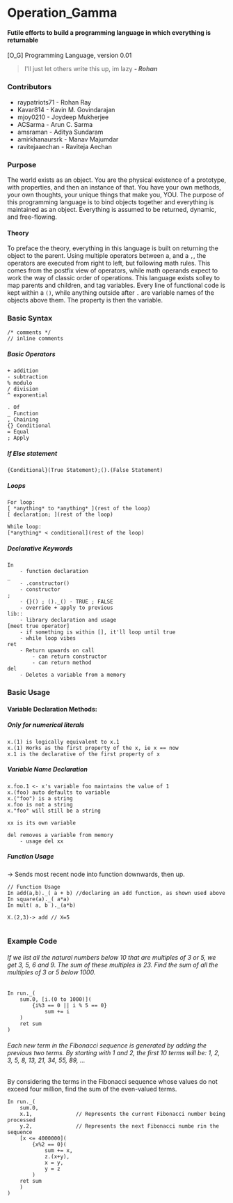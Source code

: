 
# Operation_Gamma

#### **Futile efforts to build a programming language in which everything is returnable**
[O_G] Programming Language, version 0.01
> I'll just let others write this up, im lazy ***- Rohan***
### Contributors
*  raypatriots71 - Rohan Ray
*  Kavar814 - Kavin M. Govindarajan
*  mjoy0210 - Joydeep Mukherjee
*  ACSarma - Arun C. Sarma
*  amsraman - Aditya Sundaram
*  amirkhanaursrk - Manav Majumdar
*  ravitejaaechan - Raviteja Aechan
### Purpose
The world exists as an object. You are the physical existence of a prototype, with properties, and then an instance of that. You have your own methods, your own thoughts, your unique things that make you, YOU. The purpose of this programming language is to bind objects together and everything is maintained as an object. Everything is assumed to be returned, dynamic, and free-flowing.
#### Theory
To preface the theory, everything in this language is built on returning the object to the parent. Using multiple operators between a, and a ```,```, the operators are executed from right to left, but following math rules. This comes from the postfix view of operators, while math operands expect to work the way of classic order of operations. This language exists solley to map parents and children, and tag variables. Every line of functional code is kept within a ```()```, while anything outside after ```.``` are variable names of the objects above them. The property is then the variable. 

### Basic Syntax
```
/* comments */
// inline comments
```
##### Basic Operators
```
+ addition
- subtraction
% modulo
/ division
^ exponential

. Of
_ Function
, Chaining
{} Conditional
= Equal  
; Apply
```
##### If Else statement
```
{Conditional}(True Statement);().(False Statement)
```
##### Loops
```
For loop:
[ *anything* to *anything* ](rest of the loop)
[ declaration; ](rest of the loop)

While loop:
[*anything* < conditional](rest of the loop)
```
##### Declarative Keywords
```
In 
    - function declaration
_
    - .constructor()
    - constructor 
; 
    - {}() ; ()._() - TRUE ; FALSE
    - override + apply to previous
lib::
    - library declaration and usage
[meet true operator]
    - if something is within [], it'll loop until true
    - while loop vibes
ret
    - Return upwards on call
        - can return constructor
        - can return method
del 
	- Deletes a variable from a memory
```

### Basic Usage

#### Variable Declaration Methods:
##### Only for numerical literals
```
x.(1) is logically equivalent to x.1
x.(1) Works as the first property of the x, ie x == now
x.1 is the declarative of the first property of x
```
##### Variable Name Declaration
```
x.foo.1 <- x's variable foo maintains the value of 1
x.(foo) auto defaults to variable
x.("foo") is a string
x.foo is not a string
x."foo" will still be a string

xx is its own variable

del removes a variable from memory
    - usage del xx
```
##### Function Usage
-> Sends most recent node into function downwards, then up. 
```
// Function Usage
In add(a,b)._( a + b) //declaring an add function, as shown used above
In square(a)._( a*a)
In mult( a, b )._(a*b)  

X.(2,3)-> add // X=5


```
### Example Code
###### If we list all the natural numbers below 10 that are multiples of 3 or 5, we get 3, 5, 6 and 9. The sum of these multiples is 23. Find the sum of all the multiples of 3 or 5 below 1000.
```
In run._(
    sum.0, [i.(0 to 1000)](
        {i%3 == 0 || i % 5 == 0}
            sum += i
    )
    ret sum
)
```
###### Each new term in the Fibonacci sequence is generated by adding the previous two terms. By starting with 1 and 2, the first 10 terms will be: 1, 2, 3, 5, 8, 13, 21, 34, 55, 89, ...
By considering the terms in the Fibonacci sequence whose values do not exceed four million, find the sum of the even-valued terms.

```
In run._(
    sum.0,
    x.1,              // Represents the current Fibonacci number being processed
    y.2,              // Represents the next Fibonacci numbe rin the sequence
    [x <= 4000000](
        {x%2 == 0}(
            sum += x,
            z.(x+y),
            x = y,
            y = z
        )
    ret sum
    )
)
```
